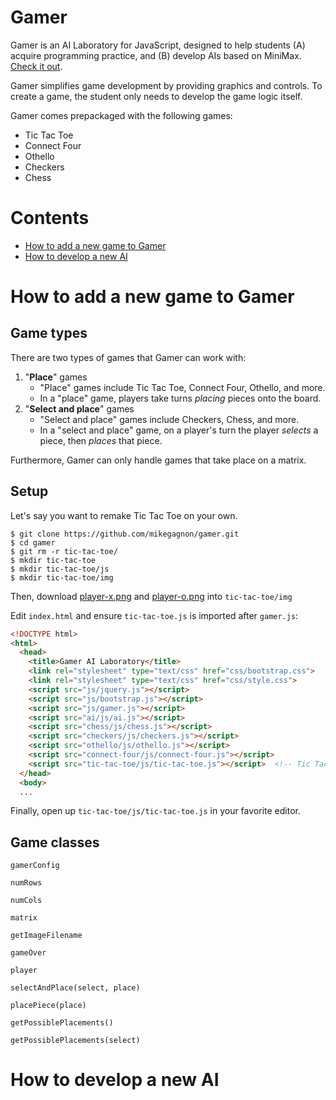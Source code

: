 # Gamer

Gamer is an AI Laboratory for JavaScript, designed to help students (A) acquire programming practice, and (B) develop AIs based on MiniMax. [Check it out](https://mikegagnon.github.io/gamer/).

Gamer simplifies game development by providing graphics and controls.
To create a game, the student only needs to develop the game logic itself.

Gamer comes prepackaged with the following games:

- Tic Tac Toe
- Connect Four
- Othello
- Checkers
- Chess


# Contents

- [How to add a new game to Gamer](#newgame)
- [How to develop a new AI](#newai)

# <a name="newgame">How to add a new game to Gamer</a>

## Game types

There are two types of games that Gamer can work with:

1. "**Place**" games
    - "Place" games include Tic Tac Toe, Connect Four, Othello, and more.
    - In a "place" game, players take turns *placing* pieces onto the board.
2. "**Select and place**" games
    - "Select and place" games include Checkers, Chess, and more.
    - In a "select and place" game, on a player's turn the player *selects* a piece, then *places* that piece.

Furthermore, Gamer can only handle games that take place on a matrix.

## Setup

Let's say you want to remake Tic Tac Toe on your own.

```
$ git clone https://github.com/mikegagnon/gamer.git
$ cd gamer
$ git rm -r tic-tac-toe/
$ mkdir tic-tac-toe
$ mkdir tic-tac-toe/js
$ mkdir tic-tac-toe/img
```

Then, download [player-x.png](https://raw.githubusercontent.com/mikegagnon/gamer/master/tic-tac-toe/img/player-x.png) and [player-o.png](https://raw.githubusercontent.com/mikegagnon/gamer/master/tic-tac-toe/img/player-o.png) into `tic-tac-toe/img`

Edit `index.html` and ensure `tic-tac-toe.js` is imported after `gamer.js`:

```html
<!DOCTYPE html>
<html>
  <head>
    <title>Gamer AI Laboratory</title>
    <link rel="stylesheet" type="text/css" href="css/bootstrap.css">
    <link rel="stylesheet" type="text/css" href="css/style.css">
    <script src="js/jquery.js"></script>
    <script src="js/bootstrap.js"></script>
    <script src="js/gamer.js"></script>
    <script src="ai/js/ai.js"></script>
    <script src="chess/js/chess.js"></script>
    <script src="checkers/js/checkers.js"></script>
    <script src="othello/js/othello.js"></script>
    <script src="connect-four/js/connect-four.js"></script>
    <script src="tic-tac-toe/js/tic-tac-toe.js"></script>  <!-- Tic Tac Toe  -->
  </head>
  <body>
  ...
```

Finally, open up `tic-tac-toe/js/tic-tac-toe.js` in your favorite editor.

## Game classes

`gamerConfig`

`numRows`

`numCols`

`matrix`

`getImageFilename`

`gameOver`

`player`

`selectAndPlace(select, place)`

`placePiece(place)`

`getPossiblePlacements()`

`getPossiblePlacements(select)`

# <a name="newai">How to develop a new AI</a>
